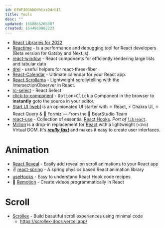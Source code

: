 ```yaml
---
id: EfWFJ0GbhOHhtxxDdrbIl
title: Tools
desc: ""
updated: 1660865266087
created: 1644969082223
---
```


- [React Libraries for 2022](https://www.robinwieruch.de/react-libraries/)
- [Reactime](https://github.com/open-source-labs/reactime) - is a performance and debugging tool for React developers (Beta version for Gatsby and Next.js).
- [react-window](https://github.com/bvaughn/react-window) - React components for efficiently rendering large lists and tabular data
- [drei](https://github.com/pmndrs/drei) - useful helpers for react-three-fiber
- [React-Calendar](https://github.com/wojtekmaj/react-calendar) - Ultimate calendar for your React app.
- [React Scrollama](https://github.com/jsonkao/react-scrollama) - Lightweight scrollytelling with the IntersectionObserver in React.
- [rc-select](https://github.com/react-component/select) - React Select
- [click-to-component](https://github.com/ericclemmons/click-to-component) - <kbd>Option+Click</kbd> a Component in the browser to **instantly** goto the source in your editor.
- [Start UI [web]](https://github.com/BearStudio/start-ui-web) is an opinionated UI starter with ⚛️ React, ⚡️ Chakra UI, ⚛️ React Query & 🐜 Formiz — From the 🐻 BearStudio Team
- [react-use](https://github.com/streamich/react-use) - Collection of essential [React Hooks](https://reactjs.org/docs/hooks-intro.html). _Port of_ [`libreact`](https://github.com/streamich/libreact).
- [Million](https://github.com/aidenybai/million) is a drop-in replacement for [React](https://reactjs.org/) with a lightweight (`<1kb`) Virtual DOM. It's [_**really fast**_](https://millionjs.org/benchmarks) and makes it easy to create user interfaces.

# Animation

- [React Reveal](https://github.com/rnosov/react-reveal) - Easily add reveal on scroll animations to your React app
- ✌️ [react-spring](https://github.com/pmndrs/react-spring) - A spring physics based React animation library
- [useHooks](https://github.com/uidotdev/usehooks) - Easy to understand React Hook code recipes
- 🎥 [Remotion](https://github.com/remotion-dev/remotion) - Create videos programmatically in React

# Scroll

- [Scrollex](https://github.com/malerba118/scrollex) - Build beautiful scroll experiences using minimal code
  - https://scrollex-docs.vercel.app/
